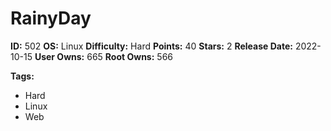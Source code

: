 # RainyDay

**ID:** 502
**OS:** Linux
**Difficulty:** Hard
**Points:** 40
**Stars:** 2
**Release Date:** 2022-10-15
**User Owns:** 665
**Root Owns:** 566

**Tags:**
- Hard
- Linux
- Web

